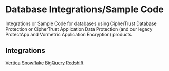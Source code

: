 # Database Integrations/Sample Code

Integrations or Sample Code for databases using CipherTrust Database Protection or CipherTrust Application Data Protection (and our legacy ProtectApp and Vormetric Application Encryption) products

## Integrations

[Vertica](vertica)
[Snowflake](snowflake)
[BigQuery](bigquery)
[Redshift](redshift)
